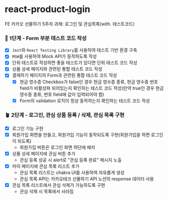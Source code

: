 # react-product-login
FE 카카오 선물하기 5주차 과제: 로그인 및 관심목록(with. 테스트코드)
### 🌱 1단계 - Form 부분 테스트 코드 작성
- [X] `Jest`와 `React Testing Library`를 사용하여 테스트 기반 환경 구축
- [X] `MSW`를 사용하여 Mock API가 동작하도록 작성
- [X] 단위 테스트로 작성하면 좋을 테스트가 있다면 단위 테스트 코드 작성
- [X] 상품 상세 페이지와 관련된 통합 테스트 코드 작성
- [X] 결제하기 페이지의 Form과 관련된 통합 테스트 코드 작성
	- [X] 현금 영수증 Checkbox가 false인 경우 현금 영수증 종류, 현금 영수증 번호 field가 비활성화 되어있는지 확인하는 테스트 코드 작성(만약 true인 경우 현금 영수증 종류, 번호 field에 값이 입력되어야 함)
	- [X] Form의 validation 로직이 정상 동작하는지 확인하는 테스트 코드 작성
### 🪴 2단계 - 로그인, 관심 상품 등록 / 삭제, 관심 목록 구현
- [X] 로그인 기능 구현
- [X] 회원가입 화면을 만들고, 회원가입 기능이 동작되도록 구현(회원가입을 하면 로그인이 되도록)
	- 회원가입 버튼은 로그인 화면 하단에 배치
- [X] 상품 상세 페이지에 관심 버튼 추가
	- 관심 등록 성공 시 alert로 "관심 등록 완료" 메시지 노출
- [X] 마이 페이지에 관심 목록 리스트 추가
	- 관심 목록 리스트는 chakra UI를 사용하여 자유롭게 생성
	- 관심 목록 API는 카카오테크 선물하기 API 노션의 response 데이터 사용
- [X] 관심 목록 리스트에서 관심 삭제가 가능하도록 구현
	- 관심 삭제 시 목록에서 사라짐